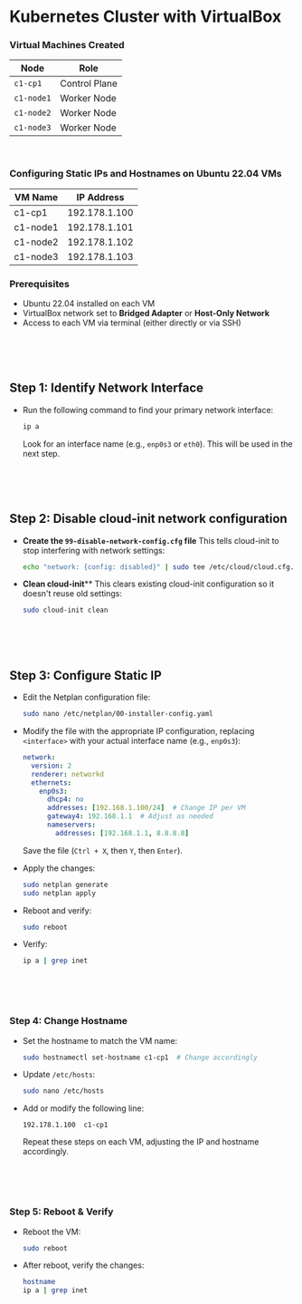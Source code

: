 # Kubernetes Cluster with VirtualBox

### Virtual Machines Created

| Node | Role |
|------|------|
| `c1-cp1` | Control Plane |
| `c1-node1` | Worker Node |
| `c1-node2` | Worker Node |
| `c1-node3` | Worker Node |

<br>

### Configuring Static IPs and Hostnames on Ubuntu 22.04 VMs

| VM Name   | IP Address       |
|-----------|-----------------|
| c1-cp1    | 192.178.1.100   |
| c1-node1  | 192.178.1.101   |
| c1-node2  | 192.178.1.102   |
| c1-node3  | 192.178.1.103   |

### Prerequisites
- Ubuntu 22.04 installed on each VM
- VirtualBox network set to **Bridged Adapter** or **Host-Only Network**
- Access to each VM via terminal (either directly or via SSH)

<br><br><br>

## Step 1: Identify Network Interface
- Run the following command to find your primary network interface:
  ```bash
  ip a
  ```
  Look for an interface name (e.g., `enp0s3` or `eth0`). This will be used in the next step.

<br><br><br>

## Step 2: Disable cloud-init network configuration
- **Create the `99-disable-network-config.cfg` file**
  This tells cloud-init to stop interfering with network settings:

  ```bash
  echo "network: {config: disabled}" | sudo tee /etc/cloud/cloud.cfg.d/99-disable-network-config.cfg
  ```
- **Clean cloud-init****
  This clears existing cloud-init configuration so it doesn't reuse old settings:

  ```bash
  sudo cloud-init clean
  ```

<br><br><br>

## Step 3: Configure Static IP
- Edit the Netplan configuration file:
  ```bash
  sudo nano /etc/netplan/00-installer-config.yaml
  ```
- Modify the file with the appropriate IP configuration, replacing `<interface>` with your actual interface name (e.g., `enp0s3`):
  
  ```yaml
  network:
    version: 2
    renderer: networkd
    ethernets:
      enp0s3:
        dhcp4: no
        addresses: [192.168.1.100/24]  # Change IP per VM
        gateway4: 192.168.1.1  # Adjust as needed
        nameservers:
          addresses: [192.168.1.1, 8.8.8.8]
  ```
  Save the file (`Ctrl + X`, then `Y`, then `Enter`).

- Apply the changes:
  ```bash
  sudo netplan generate
  sudo netplan apply
  ```

- Reboot and verify:
  ```bash
  sudo reboot
  ```

- Verify:
  ```bash
  ip a | grep inet
  ```

<br><br><br>

### Step 4: Change Hostname
- Set the hostname to match the VM name:
  ```bash
  sudo hostnamectl set-hostname c1-cp1  # Change accordingly
  ```
- Update `/etc/hosts`:
  ```bash
  sudo nano /etc/hosts
  ```
- Add or modify the following line:
  ```
  192.178.1.100  c1-cp1
  ```
  Repeat these steps on each VM, adjusting the IP and hostname accordingly.

<br><br><br>

### Step 5: Reboot & Verify
- Reboot the VM:
  ```bash
  sudo reboot
  ```
- After reboot, verify the changes:
  ```bash
  hostname
  ip a | grep inet
  ```
